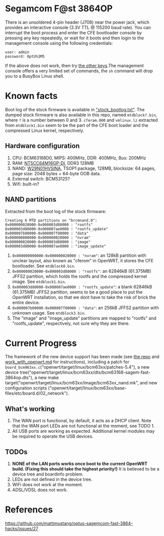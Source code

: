 # Segamcom F@st 3864OP
There is an unsoldered 4-pin header (J708) near the power jack, which provides an interactive console (3.3V TTL @ 115200 baud rate). You can interrupt the boot process and enter the CFE bootloader console by pressing any key repeatedly, or wait for it boots and then login to the management console using the following credentials:
```
user: admin
password: 0ptU%1M5
```
If the above does not work, then try [the other keys](https://github.com/mattimustang/optus-sagemcom-fast-3864-hacks).The management console offers a very limited set of commands, the `sh` command will drop you to a BusyBox Linux shell.

# Known facts
Boot log of the stock firmware is available in ["stock_bootlog.txt"](./stock_bootlog.txt). The dumped stock firmware is also available in this repo, named `mtdblock?.bin`, where `?` is a number between 0 and 3. `cferam.000` and `vmlinux.lz` extracted from `mtdblock1.bin` seem to be the part of the CFE boot loader and the compressed Linux kernel, respectively.
## Hardware configuration
1. CPU: BCM63168D0, MIPS: 400MHz, DDR: 400MHz, Bus: 200MHz
2. RAM: [NT5CC64M16GP-DI](https://www.nanya.com/en/Product/3747/NT5CC64M16GP-DI), DDR3 128MB
3. NAND: [W29N01HVSINA](https://au.mouser.com/datasheet/2/949/w29n01hvxina_revc-1489886.pdf), TSOP1 package, 128MB, blocksize: 64 pages, page size: 2048 bytes + 64-byte OOB data.
4. External switch: BCM53125?
5. Wifi: built-in?

## NAND partitions
Extracted from the boot log of the stock firmware:
```
Creating 6 MTD partitions on "brcmnand.0":
0x000000020000-0x000003d80000 : "rootfs"
0x000003d80000-0x000007ae0000 : "rootfs_update"
0x000007b00000-0x000007f00000 : "data"
0x000000000000-0x000000020000 : "nvram"
0x000000020000-0x000003d80000 : "image"
0x000003d80000-0x000007ae0000 : "image_update"
```
1. `0x000000000000-0x000000020000 : "nvram"`: an 128kB partition with unclear layout, also known as "cferom" in OpenWRT, it stores the CFE bootloader. See `mtdblock0.bin`.
2. `0x000000020000-0x000003d80000 : "rootfs"`: an 62846kB (61.375MB) JFFS2 partition, which holds the rootfs and the compressed kernel image. See `mtdblock1.bin`.
3. `0x000003d80000-0x000007ae0000 : "rootfs_update"`: a blank 62846kB (61.375MB) JFFS2 partition, seems to be a good place to put the OpenWRT installation, so that we dont have to take the risk of brick the entire device.
4. `0x000007b00000-0x000007f00000 : "data"`: an 256kB JFFS2 partition with unknown usage. See `mtdblock3.bin`.
5. The "image" and "image_update" partitions are mapped to "rootfs" and "rootfs_update", respectively, not sure why they are there.

# Current Progress
The framework of the new device support has been made (see [the repo](https://github.com/rikka0w0/openwrt-fast3864op) and [work_with_openwrt.md](./work_with_openwrt.md) for instructions), including a patch for `board_bcm963xx.c`("openwrt/target/linux/bcm63xx/patches-5.4"), a new device tree("openwrt/target/linux/bcm63xx/dts/bcm63168-sagem-fast-3864op.dts"), a new make target("openwrt/target/linux/bcm63xx/image/bcm63xx_nand.mk", and new configuration scripts ("openwrt/target/linux/bcm63xx/base-files/etc/board.d/02_network").

## What's working
1. The WAN port is functional, by default, it acts as a DHCP client. Note that the WAN port LEDs are not functional at the moment, see TODO 1.
2. All USB ports are working as expected. Additional kernel modules may be required to operate the USB devices.

## TODOs
1. __NONE of the LAN ports works once boot to the current OpenWRT build. (Fixing this should take the highest priority!)__ It is believed to be a device tree and boardinfo problem.
2. LEDs are not defined in the device tree.
3. WiFi does not work at the moment.
4. ADSL/VDSL does not work.

# References
https://github.com/mattimustang/optus-sagemcom-fast-3864-hacks/issues/27
